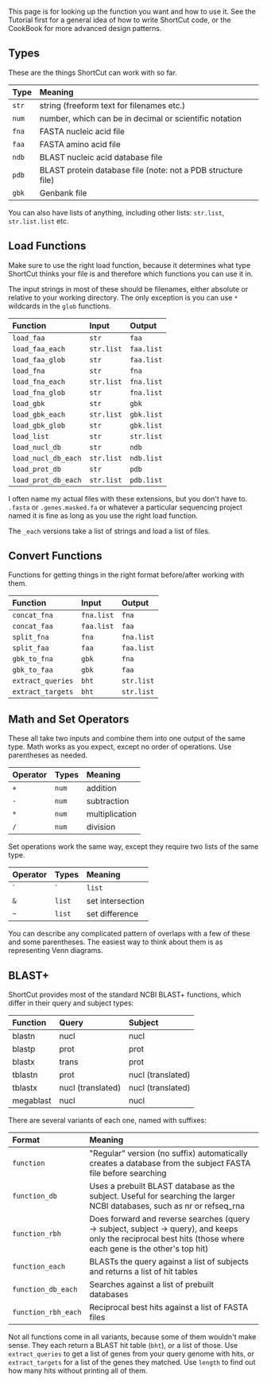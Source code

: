 This page is for looking up the function you want and how to use it.
See the Tutorial first for a general idea of how to write ShortCut code,
or the CookBook for more advanced design patterns.

<!-- TODO should be able to get :help on a specific function in the repl too -->


## Types

These are the things ShortCut can work with so far.

| Type  | Meaning |
| :---- | :------ |
| `str` | string (freeform text for filenames etc.) |
| `num` | number, which can be in decimal or scientific notation |
| `fna` | FASTA nucleic acid file |
| `faa` | FASTA amino acid file |
| `ndb` | BLAST nucleic acid database file |
| `pdb` | BLAST protein database file (note: not a PDB structure file) |
| `gbk` | Genbank file |

You can also have lists of anything, including other lists: `str.list`, `str.list.list` etc.


## Load Functions

Make sure to use the right load function, because it determines what type
ShortCut thinks your file is and therefore which functions you can use it in.

The input strings in most of these should be filenames,
either absolute or relative to your working directory.
The only exception is you can use `*` wildcards in the `glob` functions.

| Function            | Input      | Output     |
| :------------------ | :--------- | :--------- |
| `load_faa`          | `str`      | `faa`      |
| `load_faa_each`     | `str.list` | `faa.list` |
| `load_faa_glob`     | `str`      | `faa.list` |
| `load_fna`          | `str`      | `fna`      |
| `load_fna_each`     | `str.list` | `fna.list` |
| `load_fna_glob`     | `str`      | `fna.list` |
| `load_gbk`          | `str`      | `gbk`      |
| `load_gbk_each`     | `str.list` | `gbk.list` |
| `load_gbk_glob`     | `str`      | `gbk.list` |
| `load_list`         | `str`      | `str.list` |
| `load_nucl_db`      | `str`      | `ndb`      |
| `load_nucl_db_each` | `str.list` | `ndb.list` |
| `load_prot_db`      | `str`      | `pdb`      |
| `load_prot_db_each` | `str.list` | `pdb.list` |

I often name my actual files with these extensions, but you don't have to.
`.fasta` or `.genes.masked.fa` or whatever a particular sequencing project named it
is fine as long as you use the right load function.

The `_each` versions take a list of strings and load a list of files.


## Convert Functions

Functions for getting things in the right format before/after working with them.

| Function            | Input      | Output     |
| :------------------ | :--------- | :--------- |
| `concat_fna`        | `fna.list` | `fna`      |
| `concat_faa`        | `faa.list` | `faa`      |
| `split_fna`         | `fna`      | `fna.list` |
| `split_faa`         | `faa`      | `faa.list` |
| `gbk_to_fna`        | `gbk`      | `fna`      |
| `gbk_to_faa`        | `gbk`      | `faa`      |
| `extract_queries`   | `bht`      | `str.list` |
| `extract_targets`   | `bht`      | `str.list` |


## Math and Set Operators

These all take two inputs and combine them into one output of the same type.
Math works as you expect, except no order of operations. Use parentheses as needed.

| Operator | Types | Meaning |
| :------- | :---- | :------ |
| `+`      | `num` | addition |
| `-`      | `num` | subtraction |
| `*`      | `num` | multiplication |
| `/`      | `num` | division |

Set operations work the same way, except they require two lists of the same type.

| Operator | Types | Meaning |
| :------- | :---- | :------ |
| `|`      | `list` | set union |
| `&`      | `list` | set intersection |
| `~`      | `list` | set difference |

You can describe any complicated pattern of overlaps with a few of these and some parentheses.
The easiest way to think about them is as representing Venn diagrams.


## BLAST+

ShortCut provides most of the standard NCBI BLAST+ functions, which differ in their query and subject types:

| Function  | Query | Subject |
| :-------  | :---- | :------ |
| blastn    | nucl  | nucl    |
| blastp    | prot  | prot    |
| blastx    | trans | prot    |
| tblastn   | prot  | nucl (translated) |
| tblastx   | nucl (translated) | nucl (translated) |
| megablast | nucl  | nucl    |

There are several variants of each one, named with suffixes:

| Format            | Meaning |
| :-----            | :------ |
| `function`          | "Regular" version (no suffix) automatically creates a database from the subject FASTA file before searching |
| `function_db`       | Uses a prebuilt BLAST database as the subject. Useful for searching the larger NCBI databases, such as nr or refseq_rna |
| `function_rbh`      | Does forward and reverse searches (query -> subject, subject -> query), and keeps only the reciprocal best hits (those where each gene is the other's top hit) |
| `function_each`     | BLASTs the query against a list of subjects and returns a list of hit tables |
| `function_db_each`  | Searches against a list of prebuilt databases |
| `function_rbh_each` | Reciprocal best hits against a list of FASTA files |

Not all functions come in all variants, because some of them wouldn't make
sense. They each return a BLAST hit table (`bht`), or a list of those. Use
`extract_queries` to get a list of genes from your query genome with hits, or
`extract_targets` for a list of the genes they matched. Use `length` to find
out how many hits without printing all of them.
